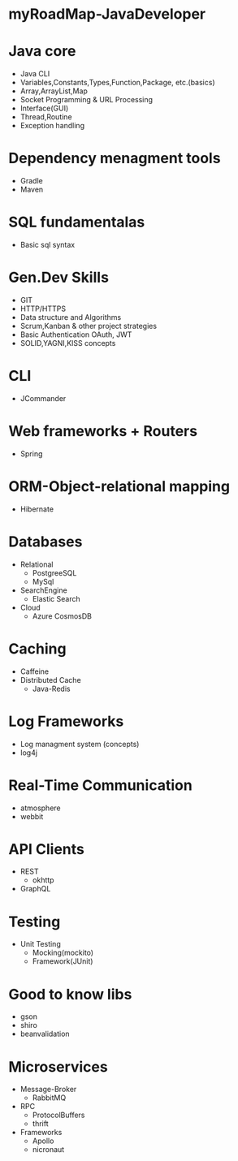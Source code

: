 # myRoadMap-JavaDeveloper

# Java core
* Java CLI
* Variables,Constants,Types,Function,Package, etc.(basics)
* Array,ArrayList,Map
* Socket Programming & URL Processing
* Interface(GUI)
* Thread,Routine
* Exception handling

# Dependency menagment tools
- Gradle
- Maven

# SQL fundamentalas
- Basic sql syntax

# Gen.Dev Skills
- GIT
- HTTP/HTTPS
- Data structure and Algorithms
- Scrum,Kanban & other project strategies
- Basic Authentication OAuth, JWT
- SOLID,YAGNI,KISS concepts

# CLI
- JCommander

# Web frameworks + Routers
- Spring 

# ORM-Object-relational mapping
- Hibernate

# Databases
- Relational
  - PostgreeSQL
  - MySql
- SearchEngine
  - Elastic Search
- Cloud
  - Azure CosmosDB

# Caching
- Caffeine
- Distributed Cache
  - Java-Redis

# Log Frameworks
- Log managment system (concepts)
- log4j

# Real-Time Communication
- atmosphere
- webbit

# API Clients
- REST
  - okhttp
- GraphQL

# Testing
- Unit Testing
  - Mocking(mockito)
  - Framework(JUnit)

# Good to know libs
- gson
- shiro
- beanvalidation

# Microservices
- Message-Broker
  - RabbitMQ
- RPC
  - ProtocolBuffers
  - thrift
- Frameworks
  - Apollo
  - nicronaut

